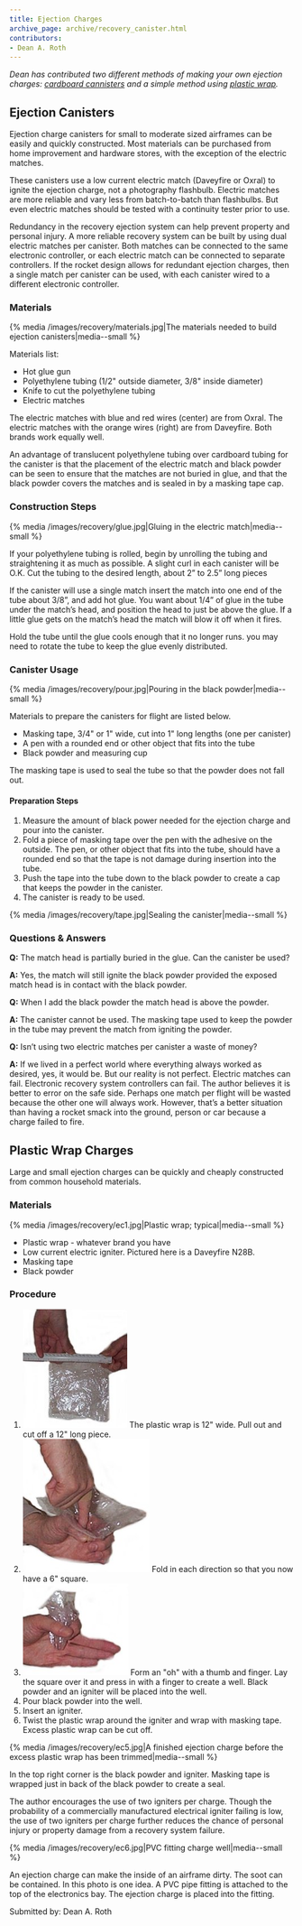 ```yaml
---
title: Ejection Charges
archive_page: archive/recovery_canister.html
contributors:
- Dean A. Roth
---
```

_Dean has contributed two different methods of making your own ejection charges: [cardboard cannisters](#ejection-canisters) and a simple method using [plastic wrap](#plastic-wrap-charges)._

## Ejection Canisters

Ejection charge canisters for small to moderate sized airframes can be easily and quickly constructed.
Most materials can be purchased from home improvement and hardware stores, with the exception of the electric matches.

These canisters use a low current electric match (Daveyfire or Oxral) to ignite the ejection charge, not a photography flashbulb.
Electric matches are more reliable and vary less from batch-to-batch than flashbulbs.
But even electric matches should be tested with a continuity tester prior to use.

Redundancy in the recovery ejection system can help prevent property and personal injury.
A more reliable recovery system can be built by using dual electric matches per canister.
Both matches can be connected to the same electronic controller, or each electric match can be connected to separate controllers.
If the rocket design allows for redundant ejection charges, then a single match per canister can be used, with each canister wired to a different electronic controller.

### Materials

{% media /images/recovery/materials.jpg|The materials needed to build ejection canisters|media--small %}

Materials list:

- Hot glue gun
- Polyethylene tubing (1/2" outside diameter, 3/8" inside diameter)
- Knife to cut the polyethylene tubing
- Electric matches

The electric matches with blue and red wires (center) are from Oxral.
The electric matches with the orange wires (right) are from Daveyfire.
Both brands work equally well.

An advantage of translucent polyethylene tubing over cardboard tubing for the canister is that the placement of the electric match and black powder can be seen to ensure that the matches are not buried in glue, and that the black powder covers the matches and is sealed in by a masking tape cap.

### Construction Steps

{% media /images/recovery/glue.jpg|Gluing in the electric match|media--small %}

If your polyethylene tubing is rolled, begin by unrolling the tubing and straightening it as much as possible.
A slight curl in each canister will be O.K. Cut the tubing to the desired length, about 2” to 2.5” long pieces

If the canister will use a single match insert the match into one end of the tube about 3/8”, and add hot glue.
You want about 1/4” of glue in the tube under the match’s head, and position the head to just be above the glue.
If a little glue gets on the match’s head the match will blow it off when it fires.

Hold the tube until the glue cools enough that it no longer runs. you may need to rotate the tube to keep the glue evenly distributed.

### Canister Usage

{% media /images/recovery/pour.jpg|Pouring in the black powder|media--small %}

Materials to prepare the canisters for flight are listed below.

- Masking tape, 3/4" or 1" wide, cut into 1" long lengths (one per canister)
- A pen with a rounded end or other object that fits into the tube
- Black powder and measuring cup

The masking tape is used to seal the tube so that the powder does not fall out.

#### Preparation Steps

1. Measure the amount of black power needed for the ejection charge and pour into the canister.
2. Fold a piece of masking tape over the pen with the adhesive on the outside.
   The pen, or other object that fits into the tube, should have a rounded end so that the tape is not damage during insertion into the tube.
3. Push the tape into the tube down to the black powder to create a cap that keeps the powder in the canister.
4. The canister is ready to be used.

{% media /images/recovery/tape.jpg|Sealing the canister|media--small %}

### Questions & Answers

**Q:** The match head is partially buried in the glue. Can the canister be used?

**A:** Yes, the match will still ignite the black powder provided the exposed match head is in contact with the black powder.

**Q:** When I add the black powder the match head is above the powder.

**A:** The canister cannot be used. The masking tape used to keep the powder in the tube may prevent the match from igniting the powder.

**Q:** Isn’t using two electric matches per canister a waste of money?

**A:** If we lived in a perfect world where everything always worked as desired, yes, it would be. But our reality is not perfect. Electric matches can fail. Electronic recovery system controllers can fail. The author believes it is better to error on the safe side. Perhaps one match per flight will be wasted because the other one will always work. However, that’s a better situation than having a rocket smack into the ground, person or car because a charge failed to fire.

## Plastic Wrap Charges

Large and small ejection charges can be quickly and cheaply constructed from common household materials.

### Materials

{% media /images/recovery/ec1.jpg|Plastic wrap; typical|media--small %}

- Plastic wrap - whatever brand you have
- Low current electric igniter. Pictured here is a Daveyfire N28B.
- Masking tape
- Black powder

### Procedure

1. ![](/images/recovery/ec2.jpg) The plastic wrap is 12" wide. Pull out and cut off a 12" long piece.
2. ![](/images/recovery/ec3.jpg) Fold in each direction so that you now have a 6" square.
3. ![](/images/recovery/ec4.jpg) Form an "oh" with a thumb and finger. Lay the square over it and press in with a finger to create a well. Black powder and an igniter will be placed into the well.
4. Pour black powder into the well.
5. Insert an igniter.
6. Twist the plastic wrap around the igniter and wrap with masking tape. Excess plastic wrap can be cut off.

{% media /images/recovery/ec5.jpg|A finished ejection charge before the excess plastic wrap has been trimmed|media--small %}

In the top right corner is the black powder and igniter. Masking tape is wrapped just in back of the black powder to create a seal.

The author encourages the use of two igniters per charge.
Though the probability of a commercially manufactured electrical igniter failing is low, the use of two igniters per charge further reduces the chance of personal injury or property damage from a recovery system failure.

{% media /images/recovery/ec6.jpg|PVC fitting charge well|media--small %}

An ejection charge can make the inside of an airframe dirty.
The soot can be contained.
In this photo is one idea.
A PVC pipe fitting is attached to the top of the electronics bay.
The ejection charge is placed into the fitting.

Submitted by: Dean A. Roth

